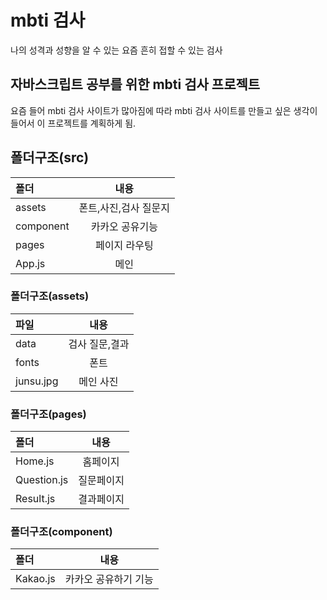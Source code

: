 # mbti 검사
나의 성격과 성향을 알 수 있는 요즘 흔히 접할 수 있는 검사
## 자바스크립트 공부를 위한 mbti 검사 프로젝트
요즘 들어 mbti 검사 사이트가 많아짐에 따라 mbti 검사 사이트를 만들고 싶은 생각이 들어서 이 프로젝트를 계획하게 됨.

## 폴더구조(src)
|폴더 |내용|
|:---|:---:|
|assets| 폰트,사진,검사 질문지|
|component| 카카오 공유기능|
|pages| 페이지 라우팅|
|App.js| 메인|

### 폴더구조(assets)
|파일 |내용|
|:---|:---:|
|data| 검사 질문,결과|
|fonts| 폰트|
|junsu.jpg| 메인 사진|

### 폴더구조(pages)
|폴더 |내용|
|:---|:---:|
|Home.js| 홈페이지|
|Question.js| 질문페이지|
|Result.js| 결과페이지|

### 폴더구조(component)
|폴더 |내용|
|:---|:---:|
|Kakao.js| 카카오 공유하기 기능 |

